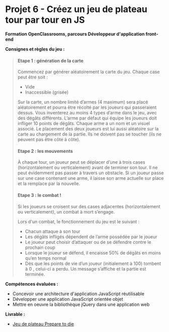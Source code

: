 # Projet 6 - Créez un jeu de plateau tour par tour en JS
**Formation OpenClassrooms, parcours Développeur d'application front-end**

**Consignes et règles du jeu :** 
> #### Etape 1 : génération de la carte
> 
> Commencez par générer aléatoirement la carte du jeu. Chaque case peut
> être soit :
> -   Vide
> -   Inaccessible (grisée)
> 
> Sur la carte, un nombre limité d’armes (4 maximum) sera placé
> aléatoirement et pourra être récolté par les joueurs qui passeraient
> dessus. Vous inventerez au moins 4 types d’arme dans le jeu, avec des
> dégâts différents. L’arme par défaut qui équipe les joueurs doit
> infliger 10 points de dégâts. Chaque arme a un nom et un visuel
> associé. Le placement des deux joueurs est lui aussi aléatoire sur la
> carte au chargement de la partie. Ils ne doivent pas se toucher (ils
> ne peuvent pas être côte à côte).
> #### Etape 2 : les mouvements
> À chaque tour, un joueur peut se déplacer d’une à trois cases (horizontalement ou verticalement) avant de terminer son tour. Il ne peut évidemment pas passer à travers un obstacle. Si un joueur passe sur une case contenant une arme, il laisse son arme actuelle sur place et la remplace par la nouvelle.
> #### Etape 3 : le combat !
> 
> Si les joueurs se croisent sur des cases adjacentes (horizontalement
> ou verticalement), un combat à mort s’engage.
> 
> Lors d'un combat, le fonctionnement du jeu est le suivant :
> -   Chacun attaque à son tour
> -   Les dégâts infligés dépendent de l’arme possédée par le joueur
> -   Le joueur peut choisir d’attaquer ou de se défendre contre le prochain coup
> -   Lorsque le joueur se défend, il encaisse 50% de dégâts en moins qu’en temps normal
> -   Dès que les points de vie d’un joueur (initialement à 100) tombent à 0 , celui-ci a perdu. Un message s’affiche et la partie est
> terminée.

**Compétences évaluées :**
-   Concevoir une architecture d'application JavaScript réutilisable
-   Développer une application JavaScript orientée objet
-   Mettre en oeuvre la bibliothèque jQuery dans une application web

**Livrable :**
 -   [Jeu de plateau Prepare to die](https://l-paste.github.io/p6-preparetodie/)